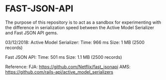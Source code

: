 # FAST-JSON-API

The purpose of this repository is to act as a sandbox for experimenting with the difference in
serialization speed between the Active Model Serializer and Fast JSON API gems.

03/12/2018:
Active Model Serializer:
Time: 966 ms
Size: 1 MB (2500 records)

Fast JSON API:
Time: 501 ms
Size: 1.1 MB (2500 records)

Reference:
FJA: https://github.com/Netflix/fast_jsonapi
AMS: https://github.com/rails-api/active_model_serializers
